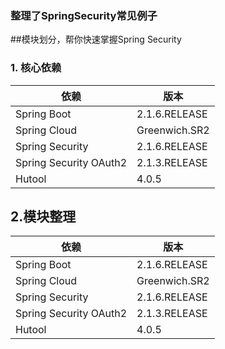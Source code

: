  ### 整理了SpringSecurity常见例子
 
 ##模块划分，帮你快速掌握Spring Security
 
 ### 1. 核心依赖 
 
 依赖 | 版本
 ---|---
 Spring Boot |  2.1.6.RELEASE  
 Spring Cloud | Greenwich.SR2  
 Spring Security |  2.1.6.RELEASE 
 Spring Security OAuth2 | 2.1.3.RELEASE  
 Hutool | 4.0.5

 ## 2.模块整理
 
 依赖 | 版本
 ---|---
 Spring Boot |  2.1.6.RELEASE  
 Spring Cloud | Greenwich.SR2  
 Spring Security |  2.1.6.RELEASE 
 Spring Security OAuth2 | 2.1.3.RELEASE  
 Hutool | 4.0.5
